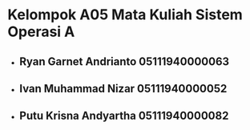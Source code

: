 # Kelompok A05 Mata Kuliah Sistem Operasi A
  * ## Ryan Garnet Andrianto 05111940000063
  * ## Ivan Muhammad Nizar 05111940000052
  * ## Putu Krisna Andyartha 05111940000082
